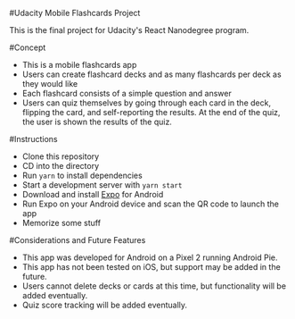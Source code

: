 #Udacity Mobile Flashcards Project

This is the final project for Udacity's React Nanodegree program.

#Concept

- This is a mobile flashcards app
- Users can create flashcard decks and as many flashcards per deck as they would like
- Each flashcard consists of a simple question and answer
- Users can quiz themselves by going through each card in the deck, flipping the card, and self-reporting the results. At the end of the quiz, the user is shown the results of the quiz.

#Instructions
- Clone this repository
- CD into the directory
- Run `yarn` to install dependencies
- Start a development server with `yarn start`
- Download and install [Expo](https://play.google.com/store/apps/details?id=host.exp.exponent&hl=en_US) for Android
- Run Expo on your Android device and scan the QR code to launch the app
- Memorize some stuff

#Considerations and Future Features

- This app was developed for Android on a Pixel 2 running Android Pie.
- This app has not been tested on iOS, but support may be added in the future.
- Users cannot delete decks or cards at this time, but functionality will be added eventually.
- Quiz score tracking will be added eventually.


